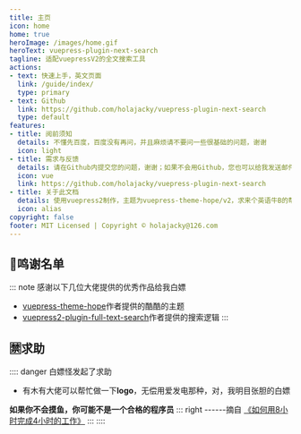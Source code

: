```yaml
---
title: 主页
icon: home
home: true
heroImage: /images/home.gif
heroText: vuepress-plugin-next-search
tagline: 适配vuepressV2的全文搜索工具
actions:
- text: 快速上手，英文页面
  link: /guide/index/
  type: primary
- text: Github
  link: https://github.com/holajacky/vuepress-plugin-next-search
  type: default
features:
- title: 阅前须知
  details: 不懂先百度，百度没有再问，并且麻烦请不要问一些很基础的问题，谢谢
  icon: light
- title: 需求与反馈
  details: 请在Github内提交您的问题，谢谢；如果不会用Github，您也可以给我发送邮件寻求帮助
  icon: vue
  link: https://github.com/holajacky/vuepress-plugin-next-search
- title: 关于此文档
  details: 使用vuepress2制作，主题为vuepress-theme-hope/v2，求来个英语牛B的帮忙搞下英文文档，要求：用爱发电
  icon: alias
copyright: false
footer: MIT Licensed | Copyright © holajacky@126.com
---
```


## 📖鸣谢名单

::: note 感谢以下几位大佬提供的优秀作品给我白嫖
- [vuepress-theme-hope](https://vuepress-theme-hope.github.io/v2/zh/guide/)作者提供的酷酷的主题
- [vuepress2-plugin-full-text-search](https://github.com/ota-meshi/vuepress2-plugin-full-text-search)作者提供的搜索逻辑
:::

## 🈲求助

:::: danger 白嫖怪发起了求助
- 有木有大佬可以帮忙做一下**logo**，无偿用爱发电那种，对，我明目张胆的白嫖

**如果你不会摸鱼，你可能不是一个合格的程序员**
::: right
------摘自 [《如何用8小时完成4小时的工作》](https://baike.baidu.com/item/%E6%91%B8%E9%B1%BC/57233771)
:::
::::
